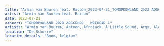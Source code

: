 ```yaml
---
title: "Armin van Buuren feat. Racoon_2023-07-21_TOMORROWLAND 2023 ADSCENDO - WEEKEND 1"
artist: "Armin van Buuren feat. Racoon"
date: 2023-07-21
concert: "TOMORROWLAND 2023 ADSCENDO - WEEKEND 1"
artists: "Armin van Buuren, Antoon, Afrojack, A Little Sound, Argy, Alesso, Adam Beyer, Ahmed Helmy, Agents Of Time, AlleFarben, Allen Watts, Bru-C"
location: "De Schorre"
location_details: "Boom, Belgium"
---
```

